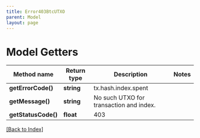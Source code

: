 ```yaml
---
title: Error403BtcUTXO
parent: Model
layout: page
---
```


# Model Getters

Method name | Return type | Description | Notes
------------ | ------------- | ------------- | -------------
**getErrorCode()** | **string** | tx.hash.index.spent |
**getMessage()** | **string** | No such UTXO for transaction and index. |
**getStatusCode()** | **float** | 403 |

[[Back to Index]](../index.md)
